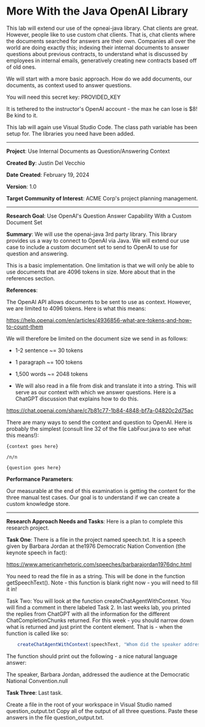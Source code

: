 # More With the Java OpenAI Library #

This lab will extend our use of the opneai-java library.  Chat clients are great.  However, people like to use custom chat clients.  That is, chat clients where the documents searched for answers are their own.  Companies all over the world are doing exactly this; indexing their internal documents to answer questions about previous contracts, to understand what is discussed by employees in internal emails, generatively creating new contracts based off of old ones.

We will start with a more basic approach.  How do we add documents, our documents, as context used to answer questions.

You will need this secret key: PROVIDED_KEY

It is tethered to the instructor's OpenAI account - the max he can lose is $8!  Be kind to it.

This lab will again use Visual Studio Code.  The class path variable has been setup for.  The libraries you need have been added.

---

**Project**: Use Internal Documents as Question/Answering Context

**Created By**: Justin Del Vecchio

**Date Created**: February 19, 2024

**Version**: 1.0

**Target Community of Interest**: ACME Corp's project planning management.

___

**Research Goal**: Use OpenAI's Question Answer Capability With a Custom Document Set

**Summary**: We will use the openai-java 3rd party library. This library provides us a way to connect to OpenAI via Java. We will extend our use case to include a custom document set to send to OpenAI to use for question and answering.

This is a basic implementation.  One limitation is that we will only be able to use documents that are 4096 tokens in size.  More about that in the references section.

**References**:

The OpenAI API allows documents to be sent to use as context.  However, we are limited to 4096 tokens.  Here is what this means:

https://help.openai.com/en/articles/4936856-what-are-tokens-and-how-to-count-them

We will therefore be limited on the document size we send in as follows:

- 1-2 sentence ~= 30 tokens
- 1 paragraph ~= 100 tokens
- 1,500 words ~= 2048 tokens

- We will also read in a file from disk and translate it into a string.  This will serve as our context with which we answer questions.   Here is a ChatGPT discussion that explains how to do this.

https://chat.openai.com/share/c7b81c77-1b84-4848-bf7a-04820c2d75ac

There are many ways to send the context and question to OpenAI.  Here is probably the simplest (consult line 32 of the file LabFour.java to see what this means!):
```
{context goes here}

/n/n

{question goes here}
```
**Performance Parameters**:

Our measurable at the end of this examination is getting the content for the three manual test cases.  Our goal is to understand if we can create a custom knowledge store.

___

**Research Approach Needs and Tasks**:  Here is a plan to complete this research project.

**Task One**: There is a file in the project named speech.txt.  It is a speech given by Barbara Jordan at the1976 Democratic Nation Convention (the keynote speech in fact):

https://www.americanrhetoric.com/speeches/barbarajordan1976dnc.html

You need to read the file in as a string.  This will be done in the function getSpeechText(). Note - this function is blank right now - you will need to fill it in!

Task Two: You will look at the function createChatAgentWithContext.  You will find a comment in there labeled Task 2.  In last weeks lab, you printed the replies from ChatGPT with all the information for the different ChatCompletionChunks returned.  For this week - you should narrow down what is returned and just print the content element.  That is - when the function is called like so:

``` Java
    createChatAgentWithContext(speechText, "Whom did the speaker address?");
```

The function should print out the following - a nice natural language answer:

The speaker, Barbara Jordan, addressed the audience at the Democratic National Convention.null

**Task Three**: Last task.

Create a file in the root of your workspace in Visual Studio named question_output.txt
Copy all of the output of all three questions. Paste these answers in the file question_output.txt. 
